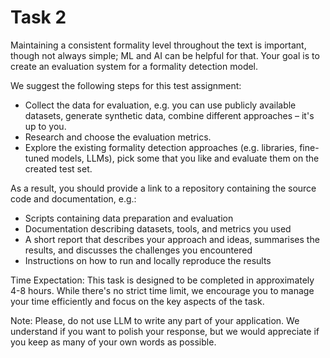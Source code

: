 # Task 2

Maintaining a consistent formality level throughout the text is important, though not always simple; ML and AI can be helpful for that. Your goal is to create an evaluation system for a formality detection model.

We suggest the following steps for this test assignment:

- Collect the data for evaluation, e.g. you can use publicly available datasets, generate synthetic data, combine different approaches – it's up to you.
- Research and choose the evaluation metrics.
- Explore the existing formality detection approaches (e.g. libraries, fine-tuned models, LLMs), pick some that you like and evaluate them on the created test set.

As a result, you should provide a link to a repository containing the source code and documentation, e.g.:

- Scripts containing data preparation and evaluation
- Documentation describing datasets, tools, and metrics you used
- A short report that describes your approach and ideas, summarises the results, and discusses the challenges you encountered
- Instructions on how to run and locally reproduce the results

Time Expectation: This task is designed to be completed in approximately 4-8 hours. While there's no strict time limit, we encourage you to manage your time efficiently and focus on the key aspects of the task.

Note: Please, do not use LLM to write any part of your application. We understand if you want to polish your response, but we would appreciate if you keep as many of your own words as possible.
